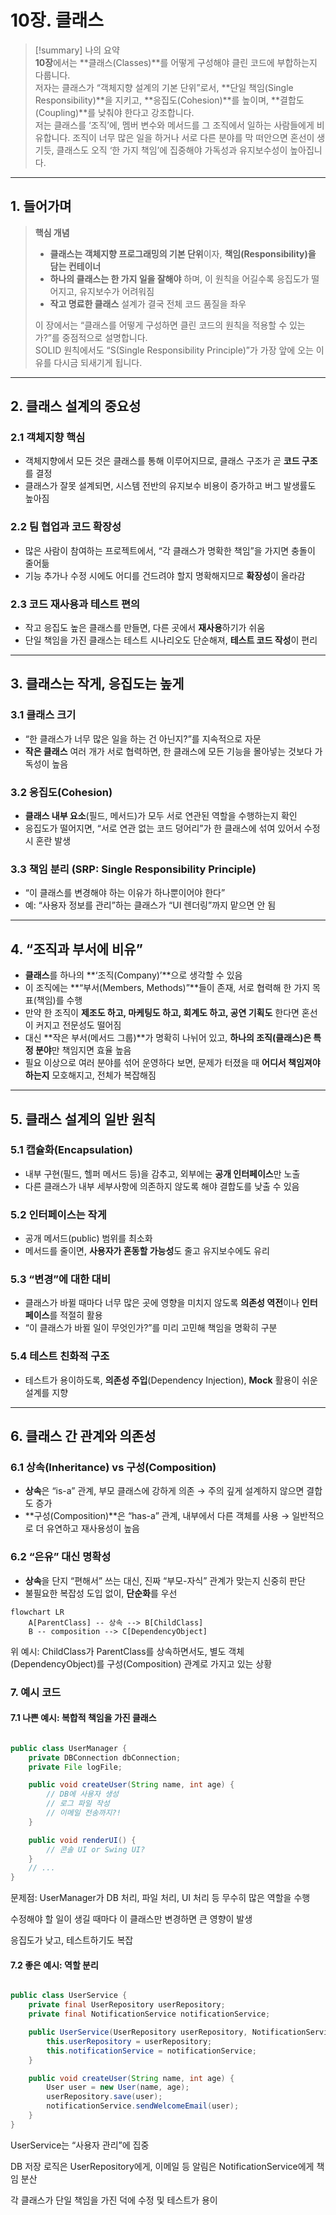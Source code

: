 # 10장. 클래스

>[!summary] 나의 요약  
>**10장**에서는 **클래스(Classes)**를 어떻게 구성해야 클린 코드에 부합하는지 다룹니다.  
>저자는 클래스가 “객체지향 설계의 기본 단위”로서, **단일 책임(Single Responsibility)**을 지키고, **응집도(Cohesion)**를 높이며, **결합도(Coupling)**를 낮춰야 한다고 강조합니다.  
>저는 클래스를 ‘조직’에, 멤버 변수와 메서드를 그 조직에서 일하는 사람들에게 비유합니다. 조직이 너무 많은 일을 하거나 서로 다른 분야를 막 떠안으면 혼선이 생기듯, 클래스도 오직 ‘한 가지 책임’에 집중해야 가독성과 유지보수성이 높아집니다.

---

## 1. 들어가며

> **핵심 개념**  
> - **클래스는 객체지향 프로그래밍의 기본 단위**이자, **책임(Responsibility)을 담는 컨테이너**  
> - **하나의 클래스는 한 가지 일을 잘해야** 하며, 이 원칙을 어길수록 응집도가 떨어지고, 유지보수가 어려워짐  
> - **작고 명료한 클래스** 설계가 결국 전체 코드 품질을 좌우
> 
> 이 장에서는 “클래스를 어떻게 구성하면 클린 코드의 원칙을 적용할 수 있는가?”를 중점적으로 설명합니다.  
SOLID 원칙에서도 “S(Single Responsibility Principle)”가 가장 앞에 오는 이유를 다시금 되새기게 됩니다.

---

## 2. 클래스 설계의 중요성

### 2.1 객체지향 핵심
- 객체지향에서 모든 것은 클래스를 통해 이루어지므로, 클래스 구조가 곧 **코드 구조**를 결정  
- 클래스가 잘못 설계되면, 시스템 전반의 유지보수 비용이 증가하고 버그 발생률도 높아짐

### 2.2 팀 협업과 코드 확장성
- 많은 사람이 참여하는 프로젝트에서, “각 클래스가 명확한 책임”을 가지면 충돌이 줄어듦  
- 기능 추가나 수정 시에도 어디를 건드려야 할지 명확해지므로 **확장성**이 올라감

### 2.3 코드 재사용과 테스트 편의
- 작고 응집도 높은 클래스를 만들면, 다른 곳에서 **재사용**하기가 쉬움  
- 단일 책임을 가진 클래스는 테스트 시나리오도 단순해져, **테스트 코드 작성**이 편리

---

## 3. 클래스는 작게, 응집도는 높게

### 3.1 클래스 크기
- “한 클래스가 너무 많은 일을 하는 건 아닌지?”를 지속적으로 자문  
- **작은 클래스** 여러 개가 서로 협력하면, 한 클래스에 모든 기능을 몰아넣는 것보다 가독성이 높음

### 3.2 응집도(Cohesion)
- **클래스 내부 요소**(필드, 메서드)가 모두 서로 연관된 역할을 수행하는지 확인  
- 응집도가 떨어지면, “서로 연관 없는 코드 덩어리”가 한 클래스에 섞여 있어서 수정 시 혼란 발생

### 3.3 책임 분리 (SRP: Single Responsibility Principle)
- “이 클래스를 변경해야 하는 이유가 하나뿐이어야 한다”  
- 예: “사용자 정보를 관리”하는 클래스가 “UI 렌더링”까지 맡으면 안 됨

---

## 4. “조직과 부서에 비유”

- **클래스**를 하나의 **‘조직(Company)’**으로 생각할 수 있음  
- 이 조직에는 **“부서(Members, Methods)”**들이 존재, 서로 협력해 한 가지 목표(책임)를 수행  
- 만약 한 조직이 **제조도 하고, 마케팅도 하고, 회계도 하고, 공연 기획도** 한다면 혼선이 커지고 전문성도 떨어짐  
- 대신 **작은 부서(메서드 그룹)**가 명확히 나뉘어 있고, **하나의 조직(클래스)은 특정 분야**만 책임지면 효율 높음  
- 필요 이상으로 여러 분야를 섞어 운영하다 보면, 문제가 터졌을 때 **어디서 책임져야 하는지** 모호해지고, 전체가 복잡해짐

---

## 5. 클래스 설계의 일반 원칙

### 5.1 캡슐화(Encapsulation)
- 내부 구현(필드, 헬퍼 메서드 등)을 감추고, 외부에는 **공개 인터페이스**만 노출  
- 다른 클래스가 내부 세부사항에 의존하지 않도록 해야 결합도를 낮출 수 있음

### 5.2 인터페이스는 작게
- 공개 메서드(public) 범위를 최소화  
- 메서드를 줄이면, **사용자가 혼동할 가능성**도 줄고 유지보수에도 유리

### 5.3 “변경”에 대한 대비
- 클래스가 바뀔 때마다 너무 많은 곳에 영향을 미치지 않도록 **의존성 역전**이나 **인터페이스**를 적절히 활용  
- “이 클래스가 바뀔 일이 무엇인가?”를 미리 고민해 책임을 명확히 구분

### 5.4 테스트 친화적 구조
- 테스트가 용이하도록, **의존성 주입**(Dependency Injection), **Mock** 활용이 쉬운 설계를 지향

---

## 6. 클래스 간 관계와 의존성

### 6.1 상속(Inheritance) vs 구성(Composition)
- **상속**은 “is-a” 관계, 부모 클래스에 강하게 의존 → 주의 깊게 설계하지 않으면 결합도 증가  
- **구성(Composition)**은 “has-a” 관계, 내부에서 다른 객체를 사용 → 일반적으로 더 유연하고 재사용성이 높음

### 6.2 “은유” 대신 명확성
- **상속**을 단지 “편해서” 쓰는 대신, 진짜 “부모-자식” 관계가 맞는지 신중히 판단  
- 불필요한 복잡성 도입 없이, **단순화**를 우선

```mermaid
flowchart LR
    A[ParentClass] -- 상속 --> B[ChildClass]
    B -- composition --> C[DependencyObject]

```

위 예시: ChildClass가 ParentClass를 상속하면서도,
별도 객체(DependencyObject)를 구성(Composition) 관계로 가지고 있는 상황

### 7. 예시 코드
#### 7.1 나쁜 예시: 복합적 책임을 가진 클래스
```java

public class UserManager {
    private DBConnection dbConnection;
    private File logFile;

    public void createUser(String name, int age) {
        // DB에 사용자 생성
        // 로그 파일 작성
        // 이메일 전송까지?!
    }

    public void renderUI() {
        // 콘솔 UI or Swing UI?
    }
    // ...
}
```

문제점: UserManager가 DB 처리, 파일 처리, UI 처리 등 무수히 많은 역할을 수행

수정해야 할 일이 생길 때마다 이 클래스만 변경하면 큰 영향이 발생

응집도가 낮고, 테스트하기도 복잡

#### 7.2 좋은 예시: 역할 분리
```java

public class UserService {
    private final UserRepository userRepository;
    private final NotificationService notificationService;

    public UserService(UserRepository userRepository, NotificationService notificationService) {
        this.userRepository = userRepository;
        this.notificationService = notificationService;
    }

    public void createUser(String name, int age) {
        User user = new User(name, age);
        userRepository.save(user);
        notificationService.sendWelcomeEmail(user);
    }
}
```

UserService는 “사용자 관리”에 집중

DB 저장 로직은 UserRepository에게, 이메일 등 알림은 NotificationService에게 책임 분산

각 클래스가 단일 책임을 가진 덕에 수정 및 테스트가 용이
